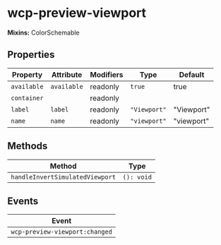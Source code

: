 # wcp-preview-viewport

**Mixins:** ColorSchemable

## Properties

| Property    | Attribute   | Modifiers | Type         | Default    |
|-------------|-------------|-----------|--------------|------------|
| `available` | `available` | readonly  | `true`       | true       |
| `container` |             | readonly  |              |            |
| `label`     | `label`     | readonly  | `"Viewport"` | "Viewport" |
| `name`      | `name`      | readonly  | `"viewport"` | "viewport" |

## Methods

| Method                          | Type       |
|---------------------------------|------------|
| `handleInvertSimulatedViewport` | `(): void` |

## Events

| Event                          |
|--------------------------------|
| `wcp-preview-viewport:changed` |
